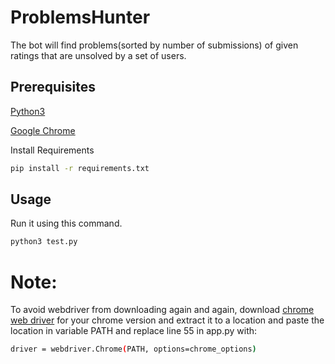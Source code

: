 # ProblemsHunter
The bot will find problems(sorted by number of submissions) of given ratings that are unsolved by a set of users.

## Prerequisites

[Python3](https://www.python.org/downloads/)

[Google Chrome](https://www.google.com/intl/en_in/chrome/)

Install Requirements
```bash
pip install -r requirements.txt
```

## Usage

Run it using this command.

```bash
python3 test.py
```

# Note:
To avoid webdriver from downloading again and again, download [chrome web driver](http://chromedriver.chromium.org/downloads?tmpl=%2Fsystem%2Fapp%2Ftemplates%2Fprint%2F&showPrintDialog=1) for your chrome version and extract it to a location and paste the location in variable PATH and replace line 55 in app.py with:

```bash
driver = webdriver.Chrome(PATH, options=chrome_options)
```